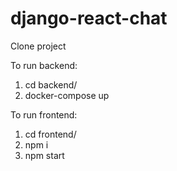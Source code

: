 # django-react-chat
Clone project

To run backend:
1. cd backend/
2. docker-compose up

To run frontend:
1. cd frontend/
2. npm i
3. npm start
